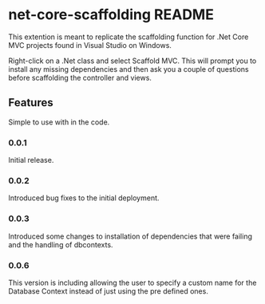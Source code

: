 # net-core-scaffolding README

This extention is meant to replicate the scaffolding function for .Net Core MVC projects found in Visual Studio on Windows.

Right-click on a .Net class and select Scaffold MVC. This will prompt you to install any missing dependencies and then ask you a couple of questions before scaffolding the controller and views. 

## Features

Simple to use with in the code. 

### 0.0.1

Initial release.

### 0.0.2
Introduced bug fixes to the initial deployment.

### 0.0.3
Introduced some changes to installation of dependencies that were failing and the handling of dbcontexts.

### 0.0.6
This version is including allowing the user to specify a custom name for the Database Context instead of just using the pre defined ones. 